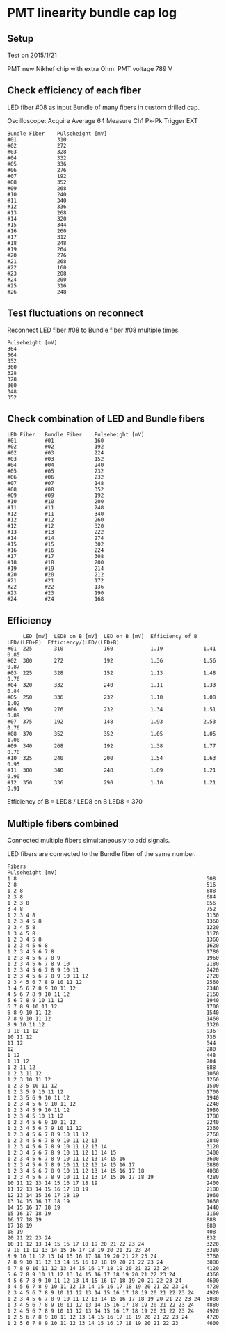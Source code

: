 # PMT linearity bundle cap log


Setup
-----

Test on 2015/1/21

PMT new Nikhef chip with extra Ohm.
PMT voltage 789 V


Check efficiency of each fiber
------------------------------

LED fiber #08 as input
Bundle of many fibers in custom drilled cap.

Oscilloscope:
Acquire     Average 64
Measure     Ch1 Pk-Pk
Trigger     EXT

    Bundle Fiber    Pulseheight [mV]
    #01             310
    #02             272
    #03             328
    #04             332
    #05             336
    #06             276
    #07             192
    #08             352
    #09             268
    #10             240
    #11             340
    #12             336
    #13             268
    #14             320
    #15             344
    #16             260
    #17             312
    #18             248
    #19             264
    #20             276
    #21             268
    #22             160
    #23             208
    #24             200
    #25             316
    #26             248


Test fluctuations on reconnect
------------------------------

Reconnect LED fiber #08 to Bundle fiber #08 multiple times.

    Pulseheight [mV]
    364
    364
    352
    360
    328
    328
    360
    348
    352


Check combination of LED and Bundle fibers
------------------------------------------

    LED Fiber   Bundle Fiber    Pulseheight [mV]
    #01         #01             160
    #02         #02             192
    #02         #03             224
    #03         #03             152
    #04         #04             240
    #05         #05             232
    #06         #06             232
    #07         #07             148
    #08         #08             352
    #09         #09             192
    #10         #10             200
    #11         #11             248
    #12         #11             340
    #12         #12             260
    #12         #12             320
    #13         #13             222
    #14         #14             274
    #15         #15             302
    #16         #16             224
    #17         #17             308
    #18         #18             200
    #19         #19             214
    #20         #20             212
    #21         #21             172
    #22         #22             136
    #23         #23             190
    #24         #24             168


Efficiency
----------

         LED [mV]  LED8 on B [mV]  LED on B [mV]  Efficiency of B  LED/(LED+B)  Efficiency/(LED/(LED+B)
    #01  225       310             160            1.19             1.41         0.85
    #02  300       272             192            1.36             1.56         0.87
    #03  225       328             152            1.13             1.48         0.76
    #04  320       332             240            1.11             1.33         0.84
    #05  250       336             232            1.10             1.08         1.02
    #06  350       276             232            1.34             1.51         0.89
    #07  375       192             148            1.93             2.53         0.76
    #08  370       352             352            1.05             1.05         1.00
    #09  340       268             192            1.38             1.77         0.78
    #10  325       240             200            1.54             1.63         0.95
    #11  300       340             248            1.09             1.21         0.90
    #12  350       336             290            1.10             1.21         0.91


Efficiency of B = LED8 / LED8 on B
LED8 = 370


Multiple fibers combined
------------------------

Connected multiple fibers simultaneously to add signals.

LED fibers are connected to the Bundle fiber of the same number.

    Fibers                                                          Pulseheight [mV]
    1 8                                                             508
    2 8                                                             516
    1 2 8                                                           688
    2 3 8                                                           684
    1 2 3 8                                                         856
    3 4 8                                                           752
    1 2 3 4 8                                                       1130
    1 2 3 4 5 8                                                     1360
    2 3 4 5 8                                                       1220
    1 3 4 5 8                                                       1170
    1 2 3 4 5 8                                                     1360
    1 2 3 4 5 6 8                                                   1620
    1 2 3 4 5 6 7 8                                                 1780
    1 2 3 4 5 6 7 8 9                                               1960
    1 2 3 4 5 6 7 8 9 10                                            2180
    1 2 3 4 5 6 7 8 9 10 11                                         2420
    1 2 3 4 5 6 7 8 9 10 11 12                                      2720
    2 3 4 5 6 7 8 9 10 11 12                                        2560
    3 4 5 6 7 8 9 10 11 12                                          2340
    4 5 6 7 8 9 10 11 12                                            2160
    5 6 7 8 9 10 11 12                                              1940
    6 7 8 9 10 11 12                                                1700
    6 8 9 10 11 12                                                  1540
    7 8 9 10 11 12                                                  1460
    8 9 10 11 12                                                    1320
    9 10 11 12                                                      936
    10 11 12                                                        736
    11 12                                                           544
    12                                                              280
    1 12                                                            448
    1 11 12                                                         704
    1 2 11 12                                                       888
    1 2 3 11 12                                                     1060
    1 2 3 10 11 12                                                  1260
    1 2 3 5 10 11 12                                                1500
    1 2 3 5 9 10 11 12                                              1700
    1 2 3 5 6 9 10 11 12                                            1940
    1 2 3 4 5 6 9 10 11 12                                          2240
    1 2 3 4 5 9 10 11 12                                            1980
    1 2 3 4 5 10 11 12                                              1780
    1 2 3 4 5 6 9 10 11 12                                          2240
    1 2 3 4 5 6 7 9 10 11 12                                        2360
    1 2 3 4 5 6 7 8 9 10 11 12                                      2760
    1 2 3 4 5 6 7 8 9 10 11 12 13                                   2840
    1 2 3 4 5 6 7 8 9 10 11 12 13 14                                3120
    1 2 3 4 5 6 7 8 9 10 11 12 13 14 15                             3400
    1 2 3 4 5 6 7 8 9 10 11 12 13 14 15 16                          3600
    1 2 3 4 5 6 7 8 9 10 11 12 13 14 15 16 17                       3880
    1 2 3 4 5 6 7 8 9 10 11 12 13 14 15 16 17 18                    4080
    1 2 3 4 5 6 7 8 9 10 11 12 13 14 15 16 17 18 19                 4280
    10 11 12 13 14 15 16 17 18 19                                   2400
    11 12 13 14 15 16 17 18 19                                      2180
    12 13 14 15 16 17 18 19                                         1960
    13 14 15 16 17 18 19                                            1660
    14 15 16 17 18 19                                               1440
    15 16 17 18 19                                                  1160
    16 17 18 19                                                     888
    17 18 19                                                        680
    18 19                                                           408
    20 21 22 23 24                                                  832
    10 11 12 13 14 15 16 17 18 19 20 21 22 23 24                    3220
    9 10 11 12 13 14 15 16 17 18 19 20 21 22 23 24                  3380
    8 9 10 11 12 13 14 15 16 17 18 19 20 21 22 23 24                3760
    7 8 9 10 11 12 13 14 15 16 17 18 19 20 21 22 23 24              3880
    6 7 8 9 10 11 12 13 14 15 16 17 18 19 20 21 22 23 24            4120
    5 6 7 8 9 10 11 12 13 14 15 16 17 18 19 20 21 22 23 24          4360
    4 5 6 7 8 9 10 11 12 13 14 15 16 17 18 19 20 21 22 23 24        4600
    3 4 5 6 7 8 9 10 11 12 13 14 15 16 17 18 19 20 21 22 23 24      4720
    2 3 4 5 6 7 8 9 10 11 12 13 14 15 16 17 18 19 20 21 22 23 24    4920
    1 2 3 4 5 6 7 8 9 10 11 12 13 14 15 16 17 18 19 20 21 22 23 24  5080
    1 3 4 5 6 7 8 9 10 11 12 13 14 15 16 17 18 19 20 21 22 23 24    4880
    1 2 4 5 6 7 8 9 10 11 12 13 14 15 16 17 18 19 20 21 22 23 24    4920
    1 2 5 6 7 8 9 10 11 12 13 14 15 16 17 18 19 20 21 22 23 24      4720
    1 2 5 6 7 8 9 10 11 12 13 14 15 16 17 18 19 20 21 22 23         4600
